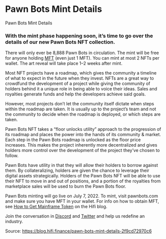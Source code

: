 
# Pawn Bots Mint Details

Pawn Bots Mint Details

### With the mint phase happening soon, it’s time to go over the details of our new Pawn Bots NFT collection.

There will only ever be 8,888 Pawn Bots in circulation. The mint will be free for anyone holding [MFT](https://www.coingecko.com/en/coins/hifi-finance) (even just 1 MFT). You can mint at most 2 NFTs per wallet. The art reveal will take place 1–2 weeks after mint.

Most NFT projects have a roadmap, which gives the community a timeline of what to expect in the future when they invest. NFTs are a great way to crowdfund the development of a project while giving the community of holders behind it a unique role in being able to voice their ideas. Sales and royalties generate funds and help the developers achieve said goals.

However, most projects don’t let the community itself dictate when steps within the roadmap are taken. It is usually up to the project’s team and not the community to decide when the roadmap is deployed, or which steps are taken.

Pawn Bots NFT takes a “floor unlocks utility” approach to the progression of its roadmap and places the power into the hands of its community & market. Each step in the Pawn Bots roadmap is unlocked as the floor price increases. This makes the project inherently more decentralized and gives holders more control over the development of the project they’ve chosen to follow.

Pawn Bots have utility in that they will allow their holders to borrow against them. By collateralizing, holders are given the chance to leverage their digital assets strategically. Holders of the Pawn Bots NFT will be able to use their NFT to move in and out of positions, and a portion of the royalties from marketplace sales will be used to burn the Pawn Bots floor.

Pawn Bots minting will go live on July 7, 2022. To mint, visit pawnbots.com and make sure you have MFT in your wallet. For info on how to obtain MFT, see [How to Get Mainframe Token](https://blog.hifi.finance/how-to-get-mainframe-token-93f026a606c3) on the Hifi blog.

Join the conversation in [Discord](http://discord.pawnbots.com) and [Twitter](https://twitter.com/PawnBots) and help us redefine an industry.


Source: https://blog.hifi.finance/pawn-bots-mint-details-2f9cd72970c6
